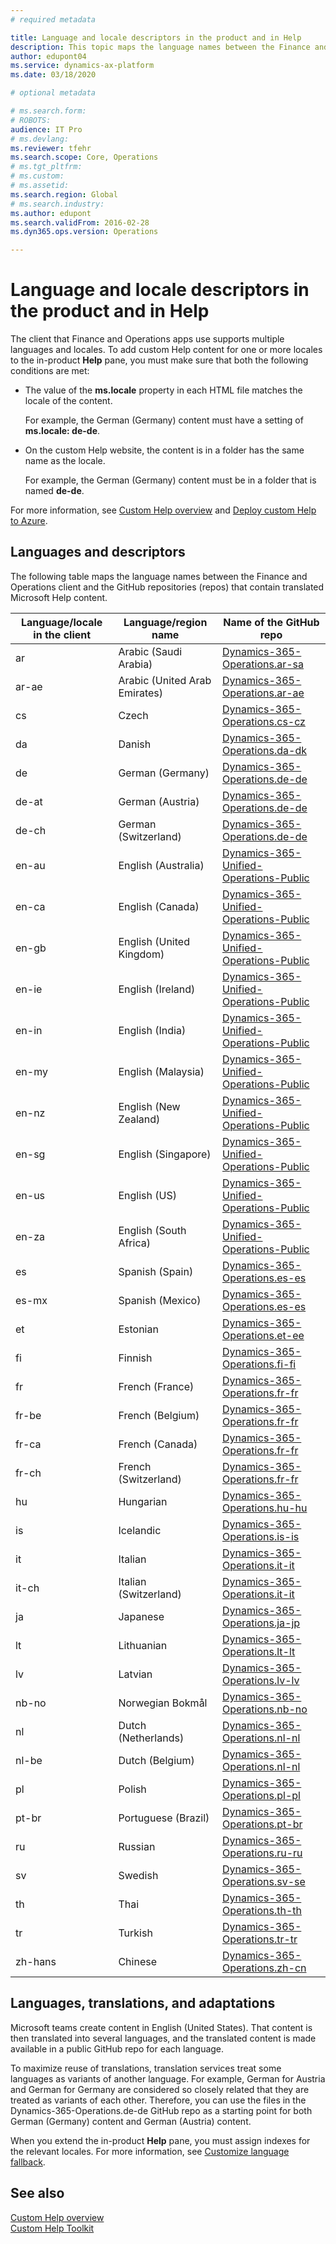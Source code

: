 ```yaml
---
# required metadata

title: Language and locale descriptors in the product and in Help
description: This topic maps the language names between the Finance and Operations client and the GitHub repos that contain translated Microsoft Help content. 
author: edupont04
ms.service: dynamics-ax-platform
ms.date: 03/18/2020

# optional metadata

# ms.search.form: 
# ROBOTS: 
audience: IT Pro
# ms.devlang: 
ms.reviewer: tfehr
ms.search.scope: Core, Operations
# ms.tgt_pltfrm: 
# ms.custom: 
# ms.assetid: 
ms.search.region: Global
# ms.search.industry: 
ms.author: edupont
ms.search.validFrom: 2016-02-28
ms.dyn365.ops.version: Operations

---
```


# Language and locale descriptors in the product and in Help

The client that Finance and Operations apps use supports multiple languages and locales. To add custom Help content for one or more locales to the in-product **Help** pane, you must make sure that both the following conditions are met:

- The value of the **ms.locale** property in each HTML file matches the locale of the content.

    For example, the German (Germany) content must have a setting of **ms.locale: de-de**.

- On the custom Help website, the content is in a folder has the same name as the locale.

    For example, the German (Germany) content must be in a folder that is named **de-de**.

For more information, see [Custom Help overview](custom-help-overview.md) and [Deploy custom Help to Azure](walkthrough-help-azure.md).

## Languages and descriptors

The following table maps the language names between the Finance and Operations client and the GitHub repositories (repos) that contain translated Microsoft Help content.

| Language/locale in the client | Language/region name | Name of the GitHub repo |
|-------------------------------|----------------------|-------------------------|
| ar | Arabic (Saudi Arabia) | [Dynamics-365-Operations.ar-sa](https://github.com/MicrosoftDocs/Dynamics-365-Operations.ar-sa) |
| ar-ae | Arabic (United Arab Emirates) | [Dynamics-365-Operations.ar-ae](https://github.com/MicrosoftDocs/Dynamics-365-Operations.ar-sa) |
| cs | Czech | [Dynamics-365-Operations.cs-cz](https://github.com/MicrosoftDocs/Dynamics-365-Operations.cs-cz) |
| da | Danish | [Dynamics-365-Operations.da-dk](https://github.com/MicrosoftDocs/Dynamics-365-Operations.da-dk/) |
| de | German (Germany) | [Dynamics-365-Operations.de-de](https://github.com/MicrosoftDocs/Dynamics-365-Operations.de-de) |
| de-at | German (Austria) | [Dynamics-365-Operations.de-de](https://github.com/MicrosoftDocs/Dynamics-365-Operations.de-de) |
| de-ch | German (Switzerland) | [Dynamics-365-Operations.de-de](https://github.com/MicrosoftDocs/Dynamics-365-Operations.de-de) |
| en-au | English (Australia) | [Dynamics-365-Unified-Operations-Public](https://github.com/MicrosoftDocs/Dynamics-365-Unified-Operations-Public) |
| en-ca | English (Canada) | [Dynamics-365-Unified-Operations-Public](https://github.com/MicrosoftDocs/Dynamics-365-Unified-Operations-Public) |
| en-gb | English (United Kingdom) | [Dynamics-365-Unified-Operations-Public](https://github.com/MicrosoftDocs/Dynamics-365-Unified-Operations-Public) |
| en-ie | English (Ireland) | [Dynamics-365-Unified-Operations-Public](https://github.com/MicrosoftDocs/Dynamics-365-Unified-Operations-Public) |
| en-in | English (India) | [Dynamics-365-Unified-Operations-Public](https://github.com/MicrosoftDocs/Dynamics-365-Unified-Operations-Public) |
| en-my | English (Malaysia) | [Dynamics-365-Unified-Operations-Public](https://github.com/MicrosoftDocs/Dynamics-365-Unified-Operations-Public) |
| en-nz | English (New Zealand) | [Dynamics-365-Unified-Operations-Public](https://github.com/MicrosoftDocs/Dynamics-365-Unified-Operations-Public) |
| en-sg | English (Singapore) | [Dynamics-365-Unified-Operations-Public](https://github.com/MicrosoftDocs/Dynamics-365-Unified-Operations-Public) |
| en-us | English (US) | [Dynamics-365-Unified-Operations-Public](https://github.com/MicrosoftDocs/Dynamics-365-Unified-Operations-Public) |
| en-za | English (South Africa) | [Dynamics-365-Unified-Operations-Public](https://github.com/MicrosoftDocs/Dynamics-365-Unified-Operations-Public) |
| es | Spanish (Spain) | [Dynamics-365-Operations.es-es](https://github.com/MicrosoftDocs/Dynamics-365-Operations.es-es) |
| es-mx | Spanish (Mexico) | [Dynamics-365-Operations.es-es](https://github.com/MicrosoftDocs/Dynamics-365-Operations.es-es) |
| et | Estonian | [Dynamics-365-Operations.et-ee](https://github.com/MicrosoftDocs/Dynamics-365-Operations.et-ee) |
| fi | Finnish | [Dynamics-365-Operations.fi-fi](https://github.com/MicrosoftDocs/Dynamics-365-Operations.fi-fi) |
| fr | French (France) | [Dynamics-365-Operations.fr-fr](https://github.com/MicrosoftDocs/Dynamics-365-Operations.fr-fr) |
| fr-be | French (Belgium) | [Dynamics-365-Operations.fr-fr](https://github.com/MicrosoftDocs/Dynamics-365-Operations.fr-fr) |
| fr-ca | French (Canada) | [Dynamics-365-Operations.fr-fr](https://github.com/MicrosoftDocs/Dynamics-365-Operations.fr-fr) |
| fr-ch | French (Switzerland) | [Dynamics-365-Operations.fr-fr](https://github.com/MicrosoftDocs/Dynamics-365-Operations.fr-fr) |
| hu | Hungarian | [Dynamics-365-Operations.hu-hu](https://github.com/MicrosoftDocs/Dynamics-365-Operations.hu-hu) |
| is | Icelandic | [Dynamics-365-Operations.is-is](https://github.com/MicrosoftDocs/Dynamics-365-Operations.is-is) |
| it | Italian | [Dynamics-365-Operations.it-it](https://github.com/MicrosoftDocs/Dynamics-365-Operations.it-it) |
| it-ch | Italian (Switzerland) | [Dynamics-365-Operations.it-it](https://github.com/MicrosoftDocs/Dynamics-365-Operations.it-it) |
| ja | Japanese | [Dynamics-365-Operations.ja-jp](https://github.com/MicrosoftDocs/Dynamics-365-Operations.ja-jp) |
| lt | Lithuanian | [Dynamics-365-Operations.lt-lt](https://github.com/MicrosoftDocs/Dynamics-365-Operations.lt-lt) |
| lv | Latvian | [Dynamics-365-Operations.lv-lv](https://github.com/MicrosoftDocs/Dynamics-365-Operations.lv-lv) |
| nb-no | Norwegian Bokmål | [Dynamics-365-Operations.nb-no](https://github.com/MicrosoftDocs/Dynamics-365-Operations.nb-no) |
| nl | Dutch (Netherlands) | [Dynamics-365-Operations.nl-nl](https://github.com/MicrosoftDocs/Dynamics-365-Operations.nl-nl) |
| nl-be | Dutch (Belgium) | [Dynamics-365-Operations.nl-nl](https://github.com/MicrosoftDocs/Dynamics-365-Operations.nl-nl) |
| pl | Polish | [Dynamics-365-Operations.pl-pl](https://github.com/MicrosoftDocs/Dynamics-365-Operations.pl-pl) |
| pt-br | Portuguese (Brazil) | [Dynamics-365-Operations.pt-br](https://github.com/MicrosoftDocs/Dynamics-365-Operations.pt-br) |
| ru | Russian | [Dynamics-365-Operations.ru-ru](https://github.com/MicrosoftDocs/Dynamics-365-Operations.ru-ru) |
| sv | Swedish | [Dynamics-365-Operations.sv-se](https://github.com/MicrosoftDocs/Dynamics-365-Operations.sv-se) |
| th | Thai | [Dynamics-365-Operations.th-th](https://github.com/MicrosoftDocs/Dynamics-365-Operations.th-th) |
| tr | Turkish | [Dynamics-365-Operations.tr-tr](https://github.com/MicrosoftDocs/Dynamics-365-Operations.tr-tr) |
| zh-hans | Chinese | [Dynamics-365-Operations.zh-cn](https://github.com/MicrosoftDocs/Dynamics-365-Operations.zh-cn) |

## Languages, translations, and adaptations

Microsoft teams create content in English (United States). That content is then translated into several languages, and the translated content is made available in a public GitHub repo for each language.

To maximize reuse of translations, translation services treat some languages as variants of another language. For example, German for Austria and German for Germany are considered so closely related that they are treated as variants of each other. Therefore, you can use the files in the Dynamics-365-Operations.de-de GitHub repo as a starting point for both German (Germany) content and German (Austria) content.

When you extend the in-product **Help** pane, you must assign indexes for the relevant locales. For more information, see [Customize language fallback](connect-help-pane.md#customize-language-fallback).

## See also

[Custom Help overview](custom-help-overview.md)  
[Custom Help Toolkit](custom-help-toolkit.md)

